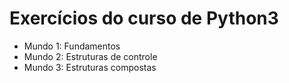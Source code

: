 Exercícios do curso de Python3
==================================
* Mundo 1: Fundamentos
* Mundo 2: Estruturas de controle
* Mundo 3: Estruturas compostas
